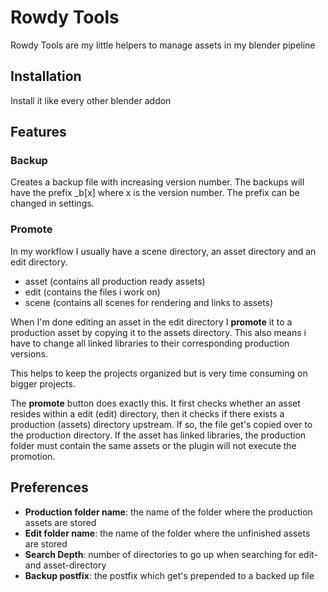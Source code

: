 # Rowdy Tools

Rowdy Tools are my little helpers to manage assets in my blender pipeline

## Installation
Install it like every other blender addon

## Features

### Backup

Creates a backup file with increasing version number. The backups will have the prefix _b[x] where x is the version number. 
The prefix can be changed in settings. 

### Promote

In my workflow I usually have a scene directory, an asset directory and an edit directory.

* asset (contains all production ready assets)
* edit (contains the files i work on)
* scene (contains all scenes for rendering and links to assets)

When I'm done editing an asset in the edit directory I **promote** it to a production asset by copying it to the assets directory. 
This also means i have to change all linked libraries to their corresponding production versions. 

This helps to keep the projects organized but is very time consuming on bigger projects. 

The **promote** button does exactly this. It first checks whether an asset resides within a edit (edit) directory, then it checks if there exists a production (assets) directory upstream.
If so, the file get's copied over to the production directory.
If the asset has linked libraries, the production folder must contain the same assets or the plugin will not execute the promotion. 

## Preferences

* **Production folder name**: the name of the folder where the production assets are stored
* **Edit folder name**: the name of the folder where the unfinished assets are stored
* **Search Depth**: number of directories to go up when searching for edit- and asset-directory
* **Backup postfix**: the postfix which get's prepended to a backed up file

